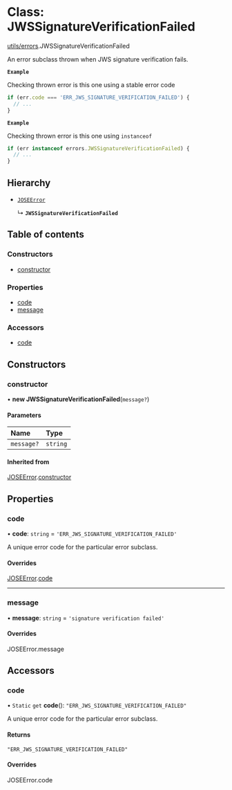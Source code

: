 # Class: JWSSignatureVerificationFailed

[utils/errors](../modules/utils_errors.md).JWSSignatureVerificationFailed

An error subclass thrown when JWS signature verification fails.

**`Example`**

Checking thrown error is this one using a stable error code

```js
if (err.code === 'ERR_JWS_SIGNATURE_VERIFICATION_FAILED') {
  // ...
}
```

**`Example`**

Checking thrown error is this one using `instanceof`

```js
if (err instanceof errors.JWSSignatureVerificationFailed) {
  // ...
}
```

## Hierarchy

- [`JOSEError`](utils_errors.JOSEError.md)

  ↳ **`JWSSignatureVerificationFailed`**

## Table of contents

### Constructors

- [constructor](utils_errors.JWSSignatureVerificationFailed.md#constructor)

### Properties

- [code](utils_errors.JWSSignatureVerificationFailed.md#code)
- [message](utils_errors.JWSSignatureVerificationFailed.md#message)

### Accessors

- [code](utils_errors.JWSSignatureVerificationFailed.md#code-1)

## Constructors

### constructor

• **new JWSSignatureVerificationFailed**(`message?`)

#### Parameters

| Name | Type |
| :------ | :------ |
| `message?` | `string` |

#### Inherited from

[JOSEError](utils_errors.JOSEError.md).[constructor](utils_errors.JOSEError.md#constructor)

## Properties

### code

• **code**: `string` = `'ERR_JWS_SIGNATURE_VERIFICATION_FAILED'`

A unique error code for the particular error subclass.

#### Overrides

[JOSEError](utils_errors.JOSEError.md).[code](utils_errors.JOSEError.md#code)

___

### message

• **message**: `string` = `'signature verification failed'`

#### Overrides

JOSEError.message

## Accessors

### code

• `Static` `get` **code**(): ``"ERR_JWS_SIGNATURE_VERIFICATION_FAILED"``

A unique error code for the particular error subclass.

#### Returns

``"ERR_JWS_SIGNATURE_VERIFICATION_FAILED"``

#### Overrides

JOSEError.code
